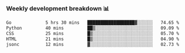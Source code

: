 ### Weekly development breakdown 📊
<!--START_SECTION:waka-->

```txt
Go             5 hrs 30 mins   ██████████████████▓░░░░░░   74.65 %
Python         40 mins         ██▒░░░░░░░░░░░░░░░░░░░░░░   09.09 %
CSS            25 mins         █▒░░░░░░░░░░░░░░░░░░░░░░░   05.70 %
HTML           21 mins         █▒░░░░░░░░░░░░░░░░░░░░░░░   04.90 %
jsonc          12 mins         ▓░░░░░░░░░░░░░░░░░░░░░░░░   02.73 %
```

<!--END_SECTION:waka-->
